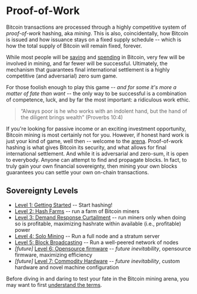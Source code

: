 <!--

Lord Jesus Christ
Son of God
Have mercy on me, a sinner

Grant me wisdom and guidance to speak the truth

-->
# Proof-of-Work

Bitcoin transactions are processed through
 a highly competitive system of
 *proof-of-work* hashing, aka *mining*.
This is also, coincidentally, how Bitcoin
 is issued and how issuance stays on
 a fixed supply schedule -- which is how the total supply of Bitcoin will remain fixed, forever.

While most people will be
 [saving](../saving/)
 and
 [spending](../commerce) in Bitcoin,
 very few will be involved
 in mining, and far fewer will be successful.
Ultimately, the mechanism that guarantees
 final international settlement is a
 highly competitive (and adversarial)
 zero sum game.

For those foolish enough to play this game
 -- *and for some it's more a matter of fate than want* --
 the only way to be successful is a
 combination of competence, luck, and
 by far the most important: a ridiculous 
 work ethic.

> “Always poor is he who works with an indolent hand, but the hand of the diligent brings wealth” (Proverbs 10:4)

If you're looking for passive income or an exciting investment opportunity,
 Bitcoin mining is most certainly not
 for you.
However, if honest hard work is just your kind of game, well then -- welcome to the
 [arena](https://en.wikipedia.org/wiki/Citizenship_in_a_Republic).
Proof-of-work hashing is what gives Bitcoin its security, and what allows for final international settlement.
And while it is adversarial and zero-sum, it is open to everybody.
Anyone can attempt to find and propagate blocks.
In fact, to truly gain your own financial sovereignty, then mining your own blocks guarantees you can settle your own on-chain transactions.


## Sovereignty Levels

* [Level 1: Getting Started](sovereignty/level-1) -- Start hashing!
* [Level 2: Hash Farms](sovereignty/level-2) -- run a farm of Bitcoin miners
* [Level 3: Demand Response Curtailment](sovereignty/level-3) -- run miners only when doing so is profitable, maximizing hashrate within available (i.e., profitable) power
* [Level 4: Solo Mining](sovereignty/level-4) -- Run a full node and a stratum server
* [Level 5: Block Broadcasting](sovereignty/level-5) -- Run a well-peered network of nodes
* *[future]* [Level 6: Opensource firmware](sovereignty/level-6) -- *future inevitability*, opensource firmware, maximizing efficiency 
* *[future]* [Level 7: Commodity Hardware](sovereignty/level-7) -- *future inevitability*, custom hardware and novel machine configuration 

Before diving in and daring to test your fate in the Bitcoin mining arena, you may want to first
 [understand the terms](understand-the-terms.md).









 

